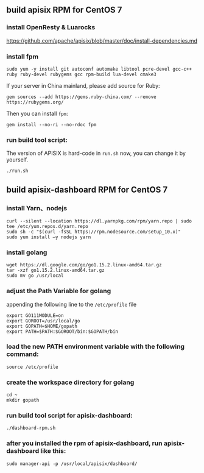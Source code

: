 
## build apisix RPM for CentOS 7

### install OpenResty & Luarocks

https://github.com/apache/apisix/blob/master/doc/install-dependencies.md

### install fpm
```
sudo yum -y install git autoconf automake libtool pcre-devel gcc-c++ ruby ruby-devel rubygems gcc rpm-build lua-devel cmake3
```

If your server in China mainland, please add source for Ruby:
```
gem sources --add https://gems.ruby-china.com/ --remove https://rubygems.org/
```

Then you can install `fpm`:
```
gem install --no-ri --no-rdoc fpm
```

### run build tool script:
The version of APISIX is hard-code in `run.sh` now, you can change it by yourself.

```
./run.sh
```


## build apisix-dashboard RPM for CentOS 7

### install Yarn、nodejs
```
curl --silent --location https://dl.yarnpkg.com/rpm/yarn.repo | sudo tee /etc/yum.repos.d/yarn.repo
sudo sh -c "$(curl -fsSL https://rpm.nodesource.com/setup_10.x)"
sudo yum install –y nodejs yarn
```

### install golang
```
wget https://dl.google.com/go/go1.15.2.linux-amd64.tar.gz 
tar -xzf go1.15.2.linux-amd64.tar.gz
sudo mv go /usr/local
```

### adjust the Path Variable for golang
appending the following line to the `/etc/profile` file
```
export GO111MODULE=on
export GOROOT=/usr/local/go 
export GOPATH=$HOME/gopath
export PATH=$PATH:$GOROOT/bin:$GOPATH/bin
```

### load the new PATH environment variable with the following command:
```
source /etc/profile
```

### create the workspace directory for golang
```
cd ~
mkdir gopath
```

### run build tool script for apisix-dashboard:
```
./dashboard-rpm.sh
```

### after you installed the rpm of apisix-dashboard, run apisix-dashboard like this:
```
sudo manager-api -p /usr/local/apisix/dashboard/
```
